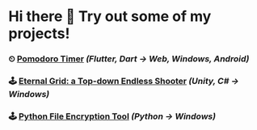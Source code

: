 # Hi there 👋 Try out some of my projects!

### ⏲ [Pomodoro Timer](http://desolaterobot.github.io/pomodoro/) *(Flutter, Dart -> Web, Windows, Android)*
### 🕹 [Eternal Grid: a Top-down Endless Shooter](http://desolaterobot.itch.io/eternal-grid) *(Unity, C# -> Windows)*
### 🕹 [Python File Encryption Tool](http://desolaterobot.itch.io/eternal-grid) *(Python -> Windows)*

